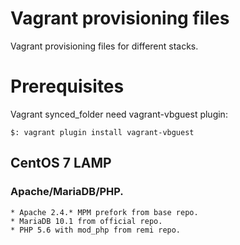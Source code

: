 Vagrant provisioning files
==========================

Vagrant provisioning files for different stacks.

# Prerequisites
Vagrant synced_folder need vagrant-vbguest plugin:
```
$: vagrant plugin install vagrant-vbguest
```

## CentOS 7 LAMP
### Apache/MariaDB/PHP.
    * Apache 2.4.* MPM prefork from base repo.
    * MariaDB 10.1 from official repo.
    * PHP 5.6 with mod_php from remi repo.
